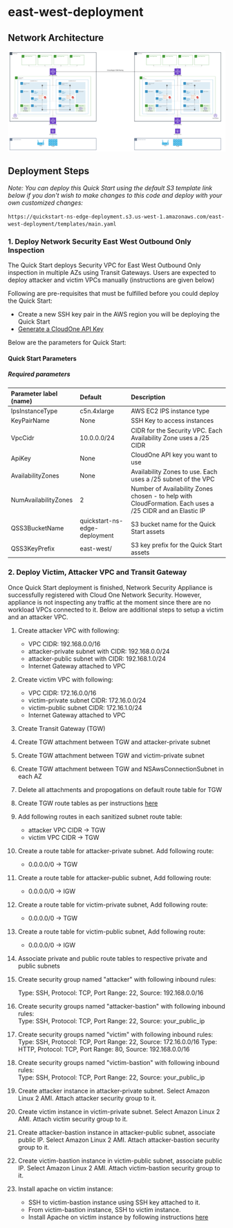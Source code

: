 # east-west-deployment

## Network Architecture

<img src="docs/east-west.png" name="Network Security East West Deployment">

## Deployment Steps

*Note: You can deploy this Quick Start using the default S3 template link below if you don't wish to make changes to this code and deploy with your own customized changes:*

`https://quickstart-ns-edge-deployment.s3.us-west-1.amazonaws.com/east-west-deployment/templates/main.yaml`
### 1. Deploy Network Security East West Outbound Only Inspection
The Quick Start deploys Security VPC for East West Outbound Only inspection in multiple AZs using Transit Gateways. Users are expected to deploy attacker and victim VPCs manually (instructions are given below)

Following are pre-requisites that must be fulfilled before you could deploy the Quick Start:
- Create a new SSH key pair in the AWS region you will be deploying the Quick Start
- [Generate a CloudOne API Key](https://cloudone.trendmicro.com/docs/network-security/add_cloud_accounts_appliances/#generate-an-api-key)

Below are the parameters for Quick Start:
#### Quick Start Parameters

##### Required parameters
| Parameter label (name) | Default        | Description                                                    |
| :----------------------| :------------- | :------------------------------------------------------------- |
| IpsInstanceType    | c5n.4xlarge  | AWS EC2 IPS instance type |
| KeyPairName | None | SSH Key to access instances |
| VpcCidr    | 10.0.0.0/24 | CIDR for the Security VPC. Each Availability Zone uses a /25 CIDR |
| ApiKey    | None | CloudOne API key you want to use |
| AvailabilityZones  | None | Availability Zones to use. Each uses a /25 subnet of the VPC |
| NumAvailabilityZones    | 2 | Number of Availability Zones chosen - to help with CloudFormation. Each uses a /25 CIDR and an Elastic IP |
| QSS3BucketName    | quickstart-ns-edge-deployment | S3 bucket name for the Quick Start assets |
| QSS3KeyPrefix    | east-west/ | S3 key prefix for the Quick Start assets |

### 2. Deploy Victim, Attacker VPC and Transit Gateway

Once Quick Start deployment is finished, Network Security Appliance is successfully registered with Cloud One Network Security. However, appliance is not inspecting any traffic at the moment since there are no workload VPCs connected to it. Below are additional steps to setup a victim and an attacker VPC.

1. Create attacker VPC with following:
   * VPC CIDR: 192.168.0.0/16
   * attacker-private subnet with CIDR: 192.168.0.0/24
   * attacker-public subnet with CIDR: 192.168.1.0/24
   * Internet Gateway attached to VPC
2. Create victim VPC with following:
   * VPC CIDR: 172.16.0.0/16
   * victim-private subnet CIDR: 172.16.0.0/24
   * victim-public subnet CIDR: 172.16.1.0/24
   * Internet Gateway attached to VPC
3. Create Transit Gateway (TGW)
4. Create TGW attachment between TGW and attacker-private subnet
5. Create TGW attachment between TGW and victim-private subnet
6. Create TGW attachment between TGW and NSAwsConnectionSubnet in each AZ
7. Delete all attachments and propogations on default route table for TGW
8. Create TGW route tables as per instructions [here](https://cloudone.trendmicro.com/docs/network-security/GWLB_CFdeploy2/)
9. Add following routes in each sanitized subnet route table:  
   * attacker VPC CIDR -> TGW
   * victim VPC CIDR -> TGW
10. Create a route table for attacker-private subnet. Add following route:
    * 0.0.0.0/0 -> TGW
11. Create a route table for attacker-public subnet, Add following route:
    * 0.0.0.0/0 -> IGW
12. Create a route table for victim-private subnet, Add following route:
    * 0.0.0.0/0 -> TGW
13. Create a route table for victim-public subnet, Add following route:
    * 0.0.0.0/0 -> IGW
14. Associate private and public route tables to respective private and public subnets
15. Create security group named "attacker" with following inbound rules:
    
    Type: SSH, Protocol: TCP, Port Range: 22, Source: 192.168.0.0/16
16. Create security groups named "attacker-bastion" with following inbound rules:  
    Type: SSH, Protocol: TCP, Port Range: 22, Source: your_public_ip
17. Create security groups named "victim" with following inbound rules:  
    Type: SSH, Protocol: TCP, Port Range: 22, Source: 172.16.0.0/16
    Type: HTTP, Protocol: TCP, Port Range: 80, Source: 192.168.0.0/16
18. Create security groups named "victim-bastion" with following inbound rules:  
    Type: SSH, Protocol: TCP, Port Range: 22, Source: your_public_ip
19. Create attacker instance in attacker-private subnet. Select Amazon Linux 2 AMI. Attach attacker security group to it.
20. Create victim instance in victim-private subnet. Select Amazon Linux 2 AMI.  Attach victim security group to it.
21. Create attacker-bastion instance in attacker-public subnet, associate public IP. Select Amazon Linux 2 AMI. Attach attacker-bastion security group to it.
22. Create victim-bastion instance in victim-public subnet, associate public IP. Select Amazon Linux 2 AMI. Attach victim-bastion security group to it.
23. Install apache on victim instance: 
    * SSH to victim-bastion instance using SSH key attached to it.
    * From victim-bastion instance, SSH to victim instance.
    * Install Apache on victim instance by following instructions [here](https://docs.aws.amazon.com/AmazonRDS/latest/UserGuide/CHAP_Tutorials.WebServerDB.CreateWebServer.html)
